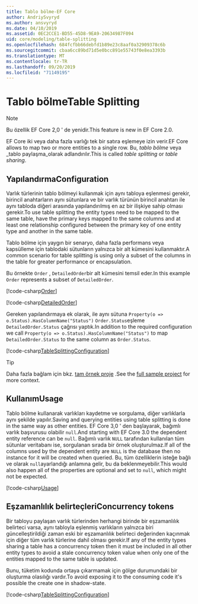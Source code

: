 ```yaml
---
title: Tablo bölme-EF Core
author: AndriySvyryd
ms.author: ansvyryd
ms.date: 04/10/2019
ms.assetid: 0EC2CCE1-BD55-45D8-9EA9-20634987F094
uid: core/modeling/table-splitting
ms.openlocfilehash: 684fcfbb66debfd1b89e23c8aaf0a32909378c6b
ms.sourcegitcommit: cbaa6cc89bd71d5e0bcc891e55743f0e8ea3393b
ms.translationtype: MT
ms.contentlocale: tr-TR
ms.lasthandoff: 09/20/2019
ms.locfileid: "71149195"
---
```

# <a name="table-splitting"></a><span data-ttu-id="fd174-102">Tablo bölme</span><span class="sxs-lookup"><span data-stu-id="fd174-102">Table Splitting</span></span>

>[!NOTE]
> <span data-ttu-id="fd174-103">Bu özellik EF Core 2,0 ' de yenidir.</span><span class="sxs-lookup"><span data-stu-id="fd174-103">This feature is new in EF Core 2.0.</span></span>

<span data-ttu-id="fd174-104">EF Core iki veya daha fazla varlığı tek bir satıra eşlemeye izin verir.</span><span class="sxs-lookup"><span data-stu-id="fd174-104">EF Core allows to map two or more entities to a single row.</span></span> <span data-ttu-id="fd174-105">Bu, _tablo bölme_ veya _tablo paylaşma_olarak adlandırılır.</span><span class="sxs-lookup"><span data-stu-id="fd174-105">This is called _table splitting_ or _table sharing_.</span></span>

## <a name="configuration"></a><span data-ttu-id="fd174-106">Yapılandırma</span><span class="sxs-lookup"><span data-stu-id="fd174-106">Configuration</span></span>

<span data-ttu-id="fd174-107">Varlık türlerinin tablo bölmeyi kullanmak için aynı tabloya eşlenmesi gerekir, birincil anahtarların aynı sütunlara ve bir varlık türünün birincil anahtarı ile aynı tabloda diğeri arasında yapılandırılmış en az bir ilişkiye sahip olması gerekir.</span><span class="sxs-lookup"><span data-stu-id="fd174-107">To use table splitting the entity types need to be mapped to the same table, have the primary keys mapped to the same columns and at least one relationship configured between the primary key of one entity type and another in the same table.</span></span>

<span data-ttu-id="fd174-108">Tablo bölme için yaygın bir senaryo, daha fazla performans veya kapsülleme için tablodaki sütunların yalnızca bir alt kümesini kullanmaktır.</span><span class="sxs-lookup"><span data-stu-id="fd174-108">A common scenario for table splitting is using only a subset of the columns in the table for greater performance or encapsulation.</span></span>

<span data-ttu-id="fd174-109">Bu örnekte `Order` , `DetailedOrder`bir alt kümesini temsil eder.</span><span class="sxs-lookup"><span data-stu-id="fd174-109">In this example `Order` represents a subset of `DetailedOrder`.</span></span>

[!code-csharp[Order](../../../samples/core/Modeling/TableSplitting/Order.cs?name=Order)]

[!code-csharp[DetailedOrder](../../../samples/core/Modeling/TableSplitting/DetailedOrder.cs?name=DetailedOrder)]

<span data-ttu-id="fd174-110">Gereken yapılandırmaya ek olarak, ile aynı sütuna `Property(o => o.Status).HasColumnName("Status")` `Order.Status`eşleme `DetailedOrder.Status` çağrısı yaptık.</span><span class="sxs-lookup"><span data-stu-id="fd174-110">In addition to the required configuration we call `Property(o => o.Status).HasColumnName("Status")` to map `DetailedOrder.Status` to the same column as `Order.Status`.</span></span>

[!code-csharp[TableSplittingConfiguration](../../../samples/core/Modeling/TableSplitting/TableSplittingContext.cs?name=TableSplitting&highlight=3)]

> [!TIP]
> <span data-ttu-id="fd174-111">Daha fazla bağlam için bkz. [tam örnek proje](https://github.com/aspnet/EntityFramework.Docs/tree/master/samples/core/Modeling/TableSplitting) .</span><span class="sxs-lookup"><span data-stu-id="fd174-111">See the [full sample project](https://github.com/aspnet/EntityFramework.Docs/tree/master/samples/core/Modeling/TableSplitting) for more context.</span></span>

## <a name="usage"></a><span data-ttu-id="fd174-112">Kullanım</span><span class="sxs-lookup"><span data-stu-id="fd174-112">Usage</span></span>

<span data-ttu-id="fd174-113">Tablo bölme kullanarak varlıkları kaydetme ve sorgulama, diğer varlıklarla aynı şekilde yapılır.</span><span class="sxs-lookup"><span data-stu-id="fd174-113">Saving and querying entities using table splitting is done in the same way as other entities.</span></span> <span data-ttu-id="fd174-114">EF Core 3,0 ' den başlayarak, bağımlı varlık başvurusu olabilir `null`.</span><span class="sxs-lookup"><span data-stu-id="fd174-114">And starting with EF Core 3.0 the dependent entity reference can be `null`.</span></span> <span data-ttu-id="fd174-115">Bağımlı varlık `NULL` tarafından kullanılan tüm sütunlar veritabanı ise, sorgulanan sırada bir örnek oluşturulmaz.</span><span class="sxs-lookup"><span data-stu-id="fd174-115">If all of the columns used by the dependent entity are `NULL` is the database then no instance for it will be created when queried.</span></span> <span data-ttu-id="fd174-116">Bu, tüm özelliklerin isteğe bağlı ve olarak `null`ayarlandığı anlamına gelir, bu da beklenmeyebilir.</span><span class="sxs-lookup"><span data-stu-id="fd174-116">This would also happen all of the properties are optional and set to `null`, which might not be expected.</span></span>

[!code-csharp[Usage](../../../samples/core/Modeling/TableSplitting/Program.cs?name=Usage)]

## <a name="concurrency-tokens"></a><span data-ttu-id="fd174-117">Eşzamanlılık belirteçleri</span><span class="sxs-lookup"><span data-stu-id="fd174-117">Concurrency tokens</span></span>

<span data-ttu-id="fd174-118">Bir tabloyu paylaşan varlık türlerinden herhangi birinde bir eşzamanlılık belirteci varsa, aynı tabloyla eşlenmiş varlıkların yalnızca biri güncelleştirildiği zaman eski bir eşzamanlılık belirteci değerinden kaçınmak için diğer tüm varlık türlerine dahil olması gerekir.</span><span class="sxs-lookup"><span data-stu-id="fd174-118">If any of the entity types sharing a table has a concurrency token then it must be included in all other entity types to avoid a stale concurrency token value when only one of the entities mapped to the same table is updated.</span></span>

<span data-ttu-id="fd174-119">Bunu, tüketim kodunda ortaya çıkarmamak için gölge durumundaki bir oluşturma olasılığı vardır.</span><span class="sxs-lookup"><span data-stu-id="fd174-119">To avoid exposing it to the consuming code it's possible the create one in shadow-state.</span></span>

[!code-csharp[TableSplittingConfiguration](../../../samples/core/Modeling/TableSplitting/TableSplittingContext.cs?name=ConcurrencyToken&highlight=2)]